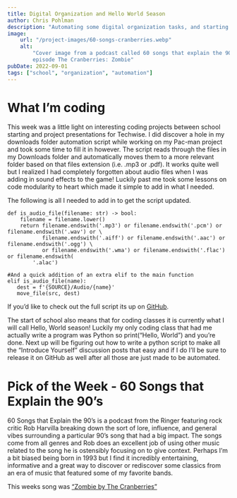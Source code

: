 ```yaml
---
title: Digital Organization and Hello World Season
author: Chris Pohlman
description: "Automating some digital organization tasks, and starting school"
image:
    url: "/project-images/60-songs-cranberries.webp"
    alt:
        "Cover image from a podcast called 60 songs that explain the 90's,
        episode The Cranberries: Zombie"
pubDate: 2022-09-01
tags: ["school", "organization", "automation"]
---
```


# What I’m coding

This week was a little light on interesting coding projects between school
starting and project presentations for Techwise. I did discover a hole in my
downloads folder automation script while working on my Pac-man project and took
some time to fill it in however. The script reads through the files in my
Downloads folder and automatically moves them to a more relevant folder based on
that files extension (i.e. .mp3 or .pdf). It works quite well but I realized I
had completely forgotten about audio files when I was adding in sound effects to
the game! Luckily past me took some lessons on code modularity to heart which
made it simple to add in what I needed.

The following is all I needed to add in to get the script updated.

    def is_audio_file(filename: str) -> bool:
        filename = filename.lower()
        return filename.endswith('.mp3') or filename.endswith('.pcm') or filename.endswith('.wav') or \
               filename.endswith('.aiff') or filename.endswith('.aac') or filename.endswith('.ogg') \
               or filename.endswith('.wma') or filename.endswith('.flac') or filename.endswith(
            '.alac')

    #And a quick addition of an extra elif to the main function
    elif is_audio_file(name):
       dest = f'{SOURCE}/Audio/{name}'
       move_file(src, dest)

If you’d like to check out the full script its up on
[GitHub](https://github.com/chrispohlmanmx/organizeDownloadsFolder).

The start of school also means that for coding classes it is currently what I
will call Hello, World season! Luckily my only coding class that had me actually
write a program was Python so print(“Hello, World”) and you’re done. Next up
will be figuring out how to write a python script to make all the “Introduce
Yourself” discussion posts that easy and if I do I’ll be sure to release it on
GitHub as well after all those are just made to be automated.

# Pick of the Week - 60 Songs that Explain the 90’s

60 Songs that Explain the 90’s is a podcast from the Ringer featuring rock
critic Rob Harvilla breaking down the sort of lore, influence, and general vibes
surrounding a particular 90’s song that had a big impact. The songs come from
all genres and Rob does an excellent job of using other music related to the
song he is ostensibly focusing on to give context. Perhaps I’m a bit biased
being born in 1993 but I find it incredibly entertaining, informative and a
great way to discover or rediscover some classics from an era of music that
featured some of my favorite bands.

This weeks song was
[“Zombie by The Cranberries”](https://www.theringer.com/2022/8/17/23309016/zombie-cranberries-podcast)
